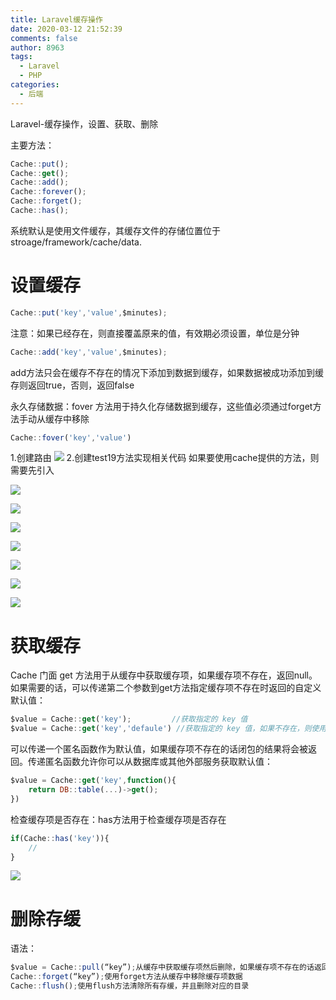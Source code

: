 ```yaml
---
title: Laravel缓存操作
date: 2020-03-12 21:52:39
comments: false
author: 8963
tags:
  - Laravel
  - PHP
categories:
  - 后端
---
```


Laravel-缓存操作，设置、获取、删除

<!-- more -->

主要方法：

```javascript
Cache::put();
Cache::get();
Cache::add();
Cache::forever();
Cache::forget();
Cache::has();
```

系统默认是使用文件缓存，其缓存文件的存储位置位于stroage/framework/cache/data.

# 设置缓存

```javascript
Cache::put('key','value',$minutes);
```

注意：如果已经存在，则直接覆盖原来的值，有效期必须设置，单位是分钟

```javascript
Cache::add('key','value',$minutes);
```

add方法只会在缓存不存在的情况下添加到数据到缓存，如果数据被成功添加到缓存则返回true，否则，返回false

永久存储数据：fover 方法用于持久化存储数据到缓存，这些值必须通过forget方法手动从缓存中移除

```javascript
Cache::fover('key','value')
```

 1.创建路由
![](https://cdn.jsdelivr.net/gh/K8963/Imageshack@main/blog/202209070831563.png)
2.创建test19方法实现相关代码
如果要使用cache提供的方法，则需要先引入


![](https://cdn.jsdelivr.net/gh/K8963/Imageshack@main/blog/202209070831569.png)


![](https://cdn.jsdelivr.net/gh/K8963/Imageshack@main/blog/202209070832487.png)


![](https://cdn.jsdelivr.net/gh/K8963/Imageshack@main/blog/202209070831017.png)


![](https://cdn.jsdelivr.net/gh/K8963/Imageshack@main/blog/202209070831574.png)


![](https://cdn.jsdelivr.net/gh/K8963/Imageshack@main/blog/202209070831597.png)


![](https://cdn.jsdelivr.net/gh/K8963/Imageshack@main/blog/202209070831363.png)


![](https://cdn.jsdelivr.net/gh/K8963/Imageshack@main/blog/202209070831479.png)

# 获取缓存

 Cache 门面 get 方法用于从缓存中获取缓存项，如果缓存项不存在，返回null。如果需要的话，可以传递第二个参数到get方法指定缓存项不存在时返回的自定义默认值：

```javascript
$value = Cache::get('key');			//获取指定的 key 值
$value = Cache::get('key','defaule') //获取指定的 key 值，如果不存在，则使用默认值
```

可以传递一个匿名函数作为默认值，如果缓存项不存在的话闭包的结果将会被返回。传递匿名函数允许你可以从数据库或其他外部服务获取默认值：

```javascript
$value = Cache::get('key',function(){
	return DB::table(...)->get();
})
```

检查缓存项是否存在：has方法用于检查缓存项是否存在

```javascript
if(Cache::has('key')){
	//
}
```

![](https://cdn.jsdelivr.net/gh/K8963/Imageshack@main/blog/202209070831772.png)

# 删除存缓 

语法：

```javascript
$value = Cache::pull(“key”);从缓存中获取缓存项然后删除，如果缓存项不存在的话返回null，一般设置一次性的存储数据
Cache::forget(“key”);使用forget方法从缓存中移除缓存项数据
Cache::flush();使用flush方法清除所有存缓，并且删除对应的目录
```
